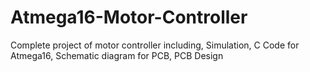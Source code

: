 # Atmega16-Motor-Controller
Complete project of motor controller including, Simulation, C Code for Atmega16, Schematic diagram for PCB, PCB Design 
